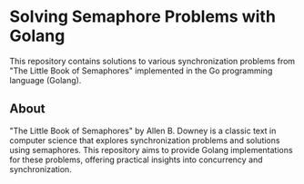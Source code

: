 # Solving Semaphore Problems with Golang

This repository contains solutions to various synchronization problems from "The Little Book of Semaphores" implemented in the Go programming language (Golang).

## About

"The Little Book of Semaphores" by Allen B. Downey is a classic text in computer science that explores synchronization problems and solutions using semaphores. This repository aims to provide Golang implementations for these problems, offering practical insights into concurrency and synchronization.